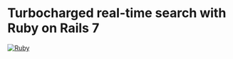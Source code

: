 # Turbocharged real-time search with Ruby on Rails 7
[![Ruby](https://badgen.net/badge/icon/ruby?icon=ruby&label)](https://https://ruby-lang.org/)
